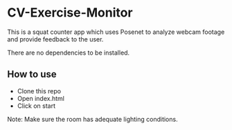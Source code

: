 # CV-Exercise-Monitor

This is a squat counter app which uses Posenet to analyze webcam footage and provide feedback to the user.

There are no dependencies to be installed.

## How to use
* Clone this repo
* Open index.html
* Click on start


Note: Make sure the room has adequate lighting conditions. 
